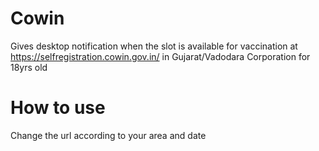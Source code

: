 # Cowin
Gives desktop notification when the slot is available for vaccination at https://selfregistration.cowin.gov.in/ in Gujarat/Vadodara Corporation for 18yrs old

# How to use 
Change the url according to your area and date
